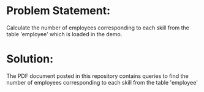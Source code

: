 # Problem Statement:

Calculate the number of employees corresponding to each skill from the table 'employee' 
which is loaded in the demo.

# Solution:

The PDF document posted in this repository contains queries to find the number of employees
corresponding to each skill from the table 'employee'

